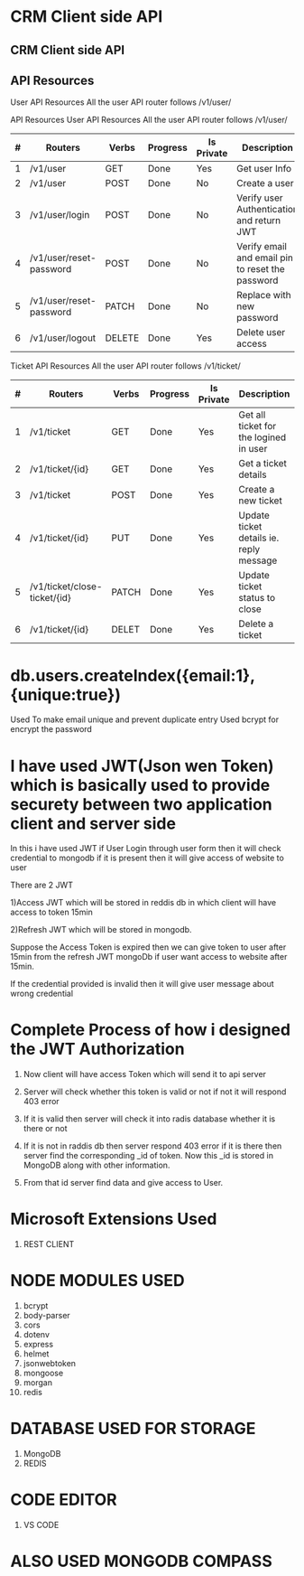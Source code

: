 # CRM Client side API
## CRM Client side API
## API Resources

User API Resources
All the user API router follows /v1/user/

API Resources
User API Resources
All the user API router follows /v1/user/

|#|	Routers	                |    Verbs	    |                           Progress|	         Is Private	  |       Description                                      | 
|-|-------------------------|---------------|-----------------------------------|-------------------------|--------------------------------------------------------|
|1|	/v1/user	            |    GET	    |                            Done	|            Yes	      |      Get user Info                                     | 
|2|	/v1/user	            |    POST	    |                            Done	|            No	          |      Create a user                                     |     
|3|	/v1/user/login	        |    POST	    |                            Done	|            No	          |      Verify user Authentication and return JWT         | 
|4|	/v1/user/reset-password	|    POST       |    	                      Done	|            No	          |      Verify email and email pin to reset the password  | 
|5|	/v1/user/reset-password	|    PATCH      |   	                      Done	|            No	          |      Replace with new password                         |    
|6|	/v1/user/logout	        |    DELETE    	|                            Done	|            Yes	      |      Delete user access                                | 



Ticket API Resources
All the user API router follows /v1/ticket/

|#| 	Routers	                    |    Verbs	 |   Progress|	Is Private	|Description                                    |
|-|---------------------------------|------------|-----------|--------------|------------------------------------------     |
|1| 	/v1/ticket	                |    GET     |	Done	 |   Yes	    |    Get all ticket for the logined in user     |
|2| 	/v1/ticket/{id}	            |    GET     |	Done	 |   Yes	    |    Get a ticket details                       |
|3| 	/v1/ticket	                |    POST	 |   Done	 |   Yes	    |    Create a new ticket                        |
|4| 	/v1/ticket/{id}	            |    PUT     |	Done	 |   Yes	    |    Update ticket details ie. reply message    |
|5| 	/v1/ticket/close-ticket/{id}|	PATCH	 |   Done	 |   Yes	    |    Update ticket status to close              |
|6| 	/v1/ticket/{id}	            |    DELET	 |   Done	 |   Yes	    |    Delete a ticket                            |




# db.users.createIndex({email:1},{unique:true})

Used To make email unique and prevent duplicate entry
Used bcrypt for encrypt the password

# I have used JWT(Json wen Token) which is basically used to provide securety between two application client and server side

In this i have used JWT if User Login through user form then it will check credential to mongodb if it is present then it will give access of website to user


There are 2 JWT

1)Access JWT which will be stored in reddis db in which client will have access to token 15min 

2)Refresh JWT which will be stored in mongodb.

Suppose the Access Token is expired then we can give token to user after 15min from the refresh JWT mongoDb if user want access to website after 15min.


If the credential provided is invalid then it will give user message about wrong credential

# Complete Process of how i designed the JWT Authorization
1) Now client will have access Token which will send it to api server

2) Server will check whether this token is valid or not if not  it will respond 403 error

3) If it is valid then  server will check it into radis database whether it is there or not

4) If it is not in raddis db then server respond 403 error if it is there then server find the 
corresponding _id of token. Now this _id is stored in MongoDB along with other information.

5) From that id server find data and give access to User.


# Microsoft Extensions Used
1) REST CLIENT

# NODE MODULES USED
1) bcrypt
2) body-parser
3) cors
4) dotenv
5) express
6) helmet
7) jsonwebtoken
8) mongoose
9) morgan
10) redis

# DATABASE USED FOR STORAGE
1) MongoDB
2) REDIS

# CODE EDITOR
1) VS CODE

# ALSO USED MONGODB COMPASS
